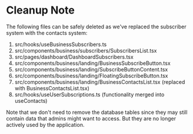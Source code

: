 
# Cleanup Note

The following files can be safely deleted as we've replaced the subscriber system with the contacts system:

1. src/hooks/useBusinessSubscribers.ts
2. src/components/business/subscribers/SubscribersList.tsx
3. src/pages/dashboard/DashboardSubscribers.tsx
4. src/components/business/landing/BusinessSubscribeButton.tsx
5. src/components/business/landing/SubscribeButtonContent.tsx
6. src/components/business/landing/FloatingSubscribeButton.tsx
7. src/components/business/landing/BusinessContactsList.tsx (replaced with BusinessContactsList.tsx)
8. src/hooks/useUserSubscriptions.ts (functionality merged into useContacts)

Note that we don't need to remove the database tables since they may still contain data that admins might want to access. But they are no longer actively used by the application.
